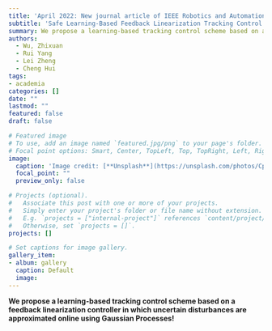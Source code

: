 ```yaml
---
title: 'April 2022: New journal article of IEEE Robotics and Automation Letters.'
subtitle: 'Safe Learning-Based Feedback Linearization Tracking Control for Nonlinear System with Event-Triggered Model Update'
summary: We propose a learning-based tracking control scheme based on a feedback linearization controller and Gaussian Processes.
authors:
  - Wu, Zhixuan
  - Rui Yang
  - Lei Zheng
  - Cheng Hui
tags:
- academia
categories: []
date: ""
lastmod: ""
featured: false
draft: false

# Featured image
# To use, add an image named `featured.jpg/png` to your page's folder.
# Focal point options: Smart, Center, TopLeft, Top, TopRight, Left, Right, BottomLeft, Bottom, BottomRight
image:
  caption: 'Image credit: [**Unsplash**](https://unsplash.com/photos/CpkOjOcXdUY)'
  focal_point: ""
  preview_only: false

# Projects (optional).
#   Associate this post with one or more of your projects.
#   Simply enter your project's folder or file name without extension.
#   E.g. `projects = ["internal-project"]` references `content/project/deep-learning/index.md`.
#   Otherwise, set `projects = []`.
projects: []

# Set captions for image gallery.
gallery_item:
- album: gallery
  caption: Default
  image:
---
```


**We propose a learning-based tracking control scheme based on a feedback linearization controller in which uncertain disturbances are approximated online using Gaussian Processes!**